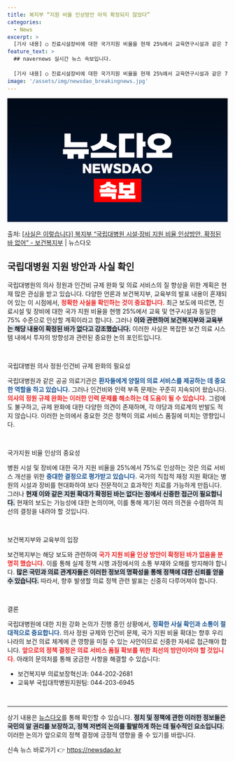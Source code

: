 ```yaml
---
title: 복지부 “지원 비율 인상방안 아직 확정되지 않았다”
categories:
  - News
excerpt: >
  [기사 내용] ○ 진료시설장비에 대한 국가지원 비율을 현재 25%에서 교육연구시설과 같은 75% 수준까지 끌…
feature_text: >
  ## navernews 실시간 뉴스 속보입니다.

  [기사 내용] ○ 진료시설장비에 대한 국가지원 비율을 현재 25%에서 교육연구시설과 같은 75% 수준까지 끌…
image: '/assets/img/newsdao_breakingnews.jpg'
---
```


![뉴스다오 속보](/assets/img/newsdao_breakingnews.jpg)

<p>출처: <a href="https://newsdao.kr/2258" rel="dofollow">[사실은 이렇습니다] 복지부 “국립대병원 시설·장비 지원 비율 인상방안, 확정된 바 없어” - 보건복지부</a> | 뉴스다오</p>

<h2 data-ke-size="size26">국립대병원 지원 방안과 사실 확인</h2>

<p data-ke-size="size16">국립대병원의 의사 정원과 인건비 규제 완화 및 의료 서비스의 질 향상을 위한 계획은 현재 많은 관심을 받고 있습니다. 다양한 언론과 보건복지부, 교육부의 발표 내용이 혼재되어 있는 이 시점에서, <b><span style="color: #ee2323;">정확한 사실을 확인하는 것이 중요합니다.</span></b> 최근 보도에 따르면, 진료시설 및 장비에 대한 국가 지원 비율을 현행 25%에서 교육 및 연구시설과 동일한 75% 수준으로 인상할 계획이라고 합니다. 그러나 <b><span style="background-color: #21538527;">이와 관련하여 보건복지부와 교육부는 해당 내용이 확정된 바가 없다고 강조했습니다.</span></b> 이러한 사실은 복잡한 보건 의료 시스템 내에서 투자의 방향성과 관련된 중요한 논의 포인트입니다.</p>

<p data-ke-size="size16">&nbsp;</p>

국립대병원 의사 정원·인건비 규제 완화의 필요성
<p data-ke-size="size16">국립대병원과 같은 공공 의료기관은 <b><span style="color: #1a5490;">환자들에게 양질의 의료 서비스를 제공하는 데 중요한 역할을 하고 있습니다.</span></b> 그러나 인건비와 인력 부족 문제는 꾸준히 지속되어 왔습니다. <b><span style="color: #ee2323;">의사의 정원 규제 완화는 이러한 인력 문제를 해소하는 데 도움이 될 수 있습니다.</span></b> 그럼에도 불구하고, 규제 완화에 대한 다양한 의견이 존재하며, 각 야당과 의료계의 반발도 적지 않습니다. 이러한 논의에서 중요한 것은 정책이 의료 서비스 품질에 미치는 영향입니다.</p>

<p data-ke-size="size16">&nbsp;</p>

국가지원 비율 인상의 중요성
<p data-ke-size="size16">병원 시설 및 장비에 대한 국가 지원 비율을 25%에서 75%로 인상하는 것은 의료 서비스 개선을 위한 <b><span style="color: #1a5490;">중대한 결정으로 평가받고 있습니다.</span></b> 국가의 직접적 재정 지원 확대는 병원의 시설과 장비를 현대화하여 보다 전문적이고 효과적인 치료를 가능하게 만듭니다. 그러나 <b><span style="background-color: #21538527;">현재 이와 같은 지원 확대가 확정된 바는 없다는 점에서 신중한 접근이 필요합니다.</span></b> 현재의 보도는 가능성에 대한 논의이며, 이를 통해 제기된 여러 의견을 수렴하여 최선의 결정을 내려야 할 것입니다.</p>

<p data-ke-size="size16">&nbsp;</p>

보건복지부와 교육부의 입장
<p data-ke-size="size16">보건복지부는 해당 보도와 관련하여 <b><span style="color: #ee2323;"> 국가 지원 비율 인상 방안이 확정된 바가 없음을 분명히 했습니다.</span></b> 이를 통해 실제 정책 시행 과정에서의 소통 부재와 오해를 방지해야 합니다. <b><span style="background-color: #21538527;">많은 국민과 의료 관계자들은 이러한 정보의 명확성을 통해 정책에 대한 신뢰를 얻을 수 있습니다.</span></b> 따라서, 향후 발생할 의료 정책 관련 발표는 신중히 다루어져야 합니다.</p>

<p data-ke-size="size16">&nbsp;</p>

결론
<p data-ke-size="size16">국립대병원에 대한 지원 강화 논의가 진행 중인 상황에서, <b><span style="color: #1a5490;">정확한 사실 확인과 소통이 절대적으로 중요합니다.</span></b> 의사 정원 규제와 인건비 문제, 국가 지원 비율 확대는 향후 우리나라의 보건 의료 체계에 큰 영향을 미칠 수 있는 사안이므로 신중한 자세로 접근해야 합니다. <b><span style="color: #ee2323;">앞으로의 정책 결정은 의료 서비스 품질 확보를 위한 최선의 방안이어야 할 것입니다.</span></b> 아래의 문의처를 통해 궁금한 사항을 해결할 수 있습니다:</p>
<ul>
  <li>보건복지부 의료보장혁신과: 044-202-2681</li>
  <li>교육부 국립대학병원지원팀: 044-203-6945</li>
</ul>

<p data-ke-size="size16">&nbsp;</p>

<hr>

<p data-ke-size="size16">상기 내용은 <a href="https://newsdao.kr/2258" target="_blank">뉴스다오</a>를 통해 확인할 수 있습니다. <b><span style="background-color: #21538527;">정치 및 정책에 관한 이러한 정보들은 국민의 알 권리를 보장하고, 정책 저변의 논의를 활발하게 하는 데 필수적인 요소입니다.</span></b> 이러한 논의가 앞으로의 정책 결정에 긍정적 영향을 줄 수 있기를 바랍니다.</p> 

신속 뉴스 바로가기 👉 <a href="https://newsdao.kr" rel="dofollow">https://newsdao.kr</a>


